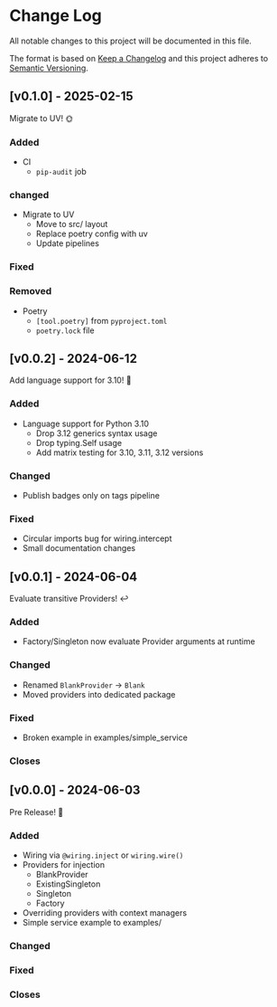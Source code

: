 # Change Log

All notable changes to this project will be documented in this file.

The format is based on [Keep a Changelog](http://keepachangelog.com/)
and this project adheres to [Semantic Versioning](http://semver.org/).

## [v0.1.0] - 2025-02-15

Migrate to UV! 🌞

### Added

- CI
    - `pip-audit` job

### changed

- Migrate to UV
    - Move to src/ layout
    - Replace poetry config with uv
    - Update pipelines

### Fixed

### Removed

- Poetry
    - `[tool.poetry]` from `pyproject.toml`
    - `poetry.lock` file

## [v0.0.2] - 2024-06-12

Add language support for 3.10! 🐍

### Added

- Language support for Python 3.10
    - Drop 3.12 generics syntax usage
    - Drop typing.Self usage
    - Add matrix testing for 3.10, 3.11, 3.12 versions

### Changed

- Publish badges only on tags pipeline

### Fixed

- Circular imports bug for wiring.intercept
- Small documentation changes

## [v0.0.1] - 2024-06-04

Evaluate transitive Providers! ↩️

### Added

- Factory/Singleton now evaluate Provider arguments at runtime

### Changed

- Renamed `BlankProvider` -> `Blank`
- Moved providers into dedicated package

### Fixed

- Broken example in examples/simple_service

### Closes

## [v0.0.0] - 2024-06-03

Pre Release! 🚀

### Added

- Wiring via `@wiring.inject` or `wiring.wire()`
- Providers for injection
    - BlankProvider
    - ExistingSingleton
    - Singleton
    - Factory
- Overriding providers with context managers
- Simple service example to examples/

### Changed

### Fixed

### Closes
